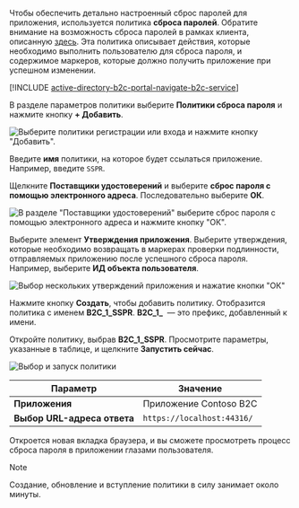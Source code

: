 Чтобы обеспечить детально настроенный сброс паролей для приложения, используется политика **сброса паролей**. Обратите внимание на возможность сброса паролей в рамках клиента, описанную [здесь](../articles/active-directory-b2c/active-directory-b2c-reference-sspr.md). Эта политика описывает действия, которые необходимо выполнить пользователю для сброса пароля, и содержимое маркеров, которые должно получить приложение при успешном изменении.

[!INCLUDE [active-directory-b2c-portal-navigate-b2c-service](active-directory-b2c-portal-navigate-b2c-service.md)]

В разделе параметров политики выберите **Политики сброса пароля** и нажмите кнопку **+ Добавить**.

![Выберите политики регистрации или входа и нажмите кнопку "Добавить".](media/active-directory-b2c-create-password-reset-policy/add-b2c-password-reset-policy.png)

Введите **имя** политики, на которое будет ссылаться приложение. Например, введите `SSPR`.

Щелкните **Поставщики удостоверений** и выберите **сброс пароля с помощью электронного адреса**. Последовательно выберите **ОК**.

![В разделе "Поставщики удостоверений" выберите сброс пароля с помощью электронного адреса и нажмите кнопку "ОК".](media/active-directory-b2c-create-password-reset-policy/add-b2c-password-reset-identity-providers.png)

Выберите элемент **Утверждения приложения**. Выберите утверждения, которые необходимо возвращать в маркерах проверки подлинности, отправляемых приложению после успешного сброса пароля. Например, выберите **ИД объекта пользователя**.

![Выбор нескольких утверждений приложения и нажатие кнопки "ОК"](media/active-directory-b2c-create-password-reset-policy/add-b2c-password-reset-application-claims.png)

Нажмите кнопку **Создать**, чтобы добавить политику. Отобразится политика с именем **B2C_1_SSPR**. **B2C_1_**  — это префикс, добавленный к имени.

Откройте политику, выбрав **B2C_1_SSPR**. Просмотрите параметры, указанные в таблице, и щелкните **Запустить сейчас**.

![Выбор и запуск политики](media/active-directory-b2c-create-password-reset-policy/run-b2c-password-reset-policy.png)

| Параметр      | Значение  |
| ------------ | ------ |
| **Приложения** | Приложение Contoso B2C |
| **Выбор URL-адреса ответа** | `https://localhost:44316/` |

Откроется новая вкладка браузера, и вы сможете просмотреть процесс сброса пароля в приложении глазами пользователя.

> [!NOTE]
> Создание, обновление и вступление политики в силу занимает около минуты.
>
